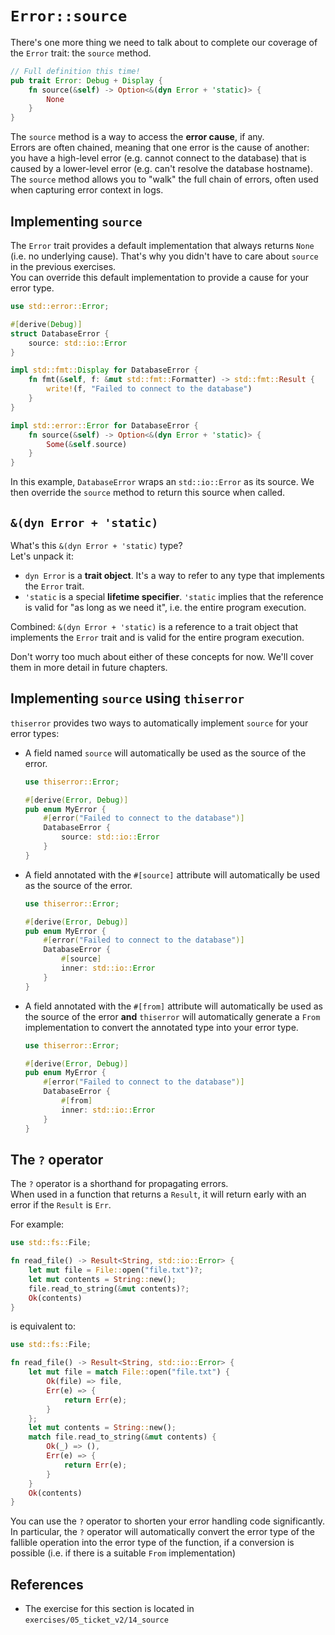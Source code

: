 # `Error::source`

There's one more thing we need to talk about to complete our coverage of the `Error` trait: the `source` method.

```rust
// Full definition this time!
pub trait Error: Debug + Display {
    fn source(&self) -> Option<&(dyn Error + 'static)> {
        None
    }
}
```

The `source` method is a way to access the **error cause**, if any.  
Errors are often chained, meaning that one error is the cause of another: you have a high-level error (e.g.
cannot connect to the database) that is caused by a lower-level error (e.g. can't resolve the database hostname).
The `source` method allows you to "walk" the full chain of errors, often used when capturing error context in logs.

## Implementing `source`

The `Error` trait provides a default implementation that always returns `None` (i.e. no underlying cause). That's why 
you didn't have to care about `source` in the previous exercises.  
You can override this default implementation to provide a cause for your error type.

```rust
use std::error::Error;

#[derive(Debug)]
struct DatabaseError {
    source: std::io::Error
}

impl std::fmt::Display for DatabaseError {
    fn fmt(&self, f: &mut std::fmt::Formatter) -> std::fmt::Result {
        write!(f, "Failed to connect to the database")
    }
}

impl std::error::Error for DatabaseError {
    fn source(&self) -> Option<&(dyn Error + 'static)> {
        Some(&self.source)
    }
}
```

In this example, `DatabaseError` wraps an `std::io::Error` as its source.
We then override the `source` method to return this source when called.

## `&(dyn Error + 'static)`

What's this `&(dyn Error + 'static)` type?  
Let's unpack it:

- `dyn Error` is a **trait object**. It's a way to refer to any type that implements the `Error` trait.
- `'static` is a special **lifetime specifier**.
  `'static` implies that the reference is valid for "as long as we need it", i.e. the entire program execution.

Combined: `&(dyn Error + 'static)` is a reference to a trait object that implements the `Error` trait 
and is valid for the entire program execution.

Don't worry too much about either of these concepts for now. We'll cover them in more detail in future chapters.

## Implementing `source` using `thiserror`

`thiserror` provides two ways to automatically implement `source` for your error types:

- A field named `source` will automatically be used as the source of the error.
  ```rust
  use thiserror::Error;

  #[derive(Error, Debug)]
  pub enum MyError {
      #[error("Failed to connect to the database")]
      DatabaseError {
          source: std::io::Error
      }
  }
  ``` 
- A field annotated with the `#[source]` attribute will automatically be used as the source of the error.
  ```rust
  use thiserror::Error;

  #[derive(Error, Debug)]
  pub enum MyError {
      #[error("Failed to connect to the database")]
      DatabaseError {
          #[source]
          inner: std::io::Error
      }
  }
  ``` 
- A field annotated with the  `#[from]` attribute will automatically be used as the source of the error **and**
  `thiserror` will automatically generate a `From` implementation to convert the annotated type into your error type.
  ```rust
  use thiserror::Error;

  #[derive(Error, Debug)]
  pub enum MyError {
      #[error("Failed to connect to the database")]
      DatabaseError {
          #[from]
          inner: std::io::Error
      }
  }
  ``` 

## The `?` operator

The `?` operator is a shorthand for propagating errors.  
When used in a function that returns a `Result`, it will return early with an error if the `Result` is `Err`.

For example:

```rust
use std::fs::File;

fn read_file() -> Result<String, std::io::Error> {
    let mut file = File::open("file.txt")?;
    let mut contents = String::new();
    file.read_to_string(&mut contents)?;
    Ok(contents)
}
```

is equivalent to:

```rust
use std::fs::File;

fn read_file() -> Result<String, std::io::Error> {
    let mut file = match File::open("file.txt") {
        Ok(file) => file,
        Err(e) => {
            return Err(e);
        }
    };
    let mut contents = String::new();
    match file.read_to_string(&mut contents) {
        Ok(_) => (),
        Err(e) => {
            return Err(e);
        }
    }
    Ok(contents)
}
```

You can use the `?` operator to shorten your error handling code significantly.  
In particular, the `?` operator will automatically convert the error type of the fallible operation into the error type
of the function, if a conversion is possible (i.e. if there is a suitable `From` implementation)

## References

- The exercise for this section is located in `exercises/05_ticket_v2/14_source`
